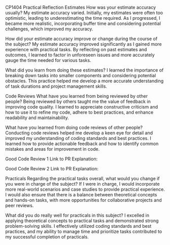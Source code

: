 CP1404 Practical Reflection
Estimates
How was your estimate accuracy usually?
My estimate accuracy varied. Initially, my estimates were often too optimistic, leading to underestimating the time required. As I progressed, I became more realistic, incorporating buffer time and considering potential challenges, which improved my accuracy.

How did your estimate accuracy improve or change during the course of the subject?
My estimate accuracy improved significantly as I gained more experience with practical tasks. By reflecting on past estimates and outcomes, I learned to factor in unforeseen issues and more accurately gauge the time needed for various tasks.

What did you learn from doing these estimates?
I learned the importance of breaking down tasks into smaller components and considering potential obstacles. This practice helped me develop a more accurate understanding of task durations and project management skills.

Code Reviews
What have you learned from being reviewed by other people?
Being reviewed by others taught me the value of feedback in improving code quality. I learned to appreciate constructive criticism and how to use it to refine my code, adhere to best practices, and enhance readability and maintainability.

What have you learned from doing code reviews of other people?
Conducting code reviews helped me develop a keen eye for detail and improved my understanding of coding standards and best practices. I learned how to provide actionable feedback and how to identify common mistakes and areas for improvement in code.



Good Code Review 1
Link to PR
Explanation: 

Good Code Review 2
Link to PR
Explanation: 

Practicals
Regarding the practical tasks overall, what would you change if you were in charge of the subject?
If I were in charge, I would incorporate more real-world scenarios and case studies to provide practical experience. I would also ensure that there is a balance between theoretical concepts and hands-on tasks, with more opportunities for collaborative projects and peer reviews.

What did you do really well for practicals in this subject?
I excelled in applying theoretical concepts to practical tasks and demonstrated strong problem-solving skills. I effectively utilized coding standards and best practices, and my ability to manage time and prioritize tasks contributed to my successful completion of practicals.





